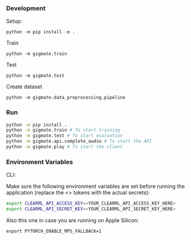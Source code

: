 ### Development

Setup:
```
python -m pip install -e .
```

Train
```
python -m gigmate.train
```

Test
```
python -m gigmate.test
```

Create dataset
```
python -m gigmate.data_preprocessing.pipeline
```


### Run

```sh
python -m pip install .
python -m gigmate.train # To start training
python -m gigmate.test # To start evaluation
python -m gigmate.api.complete_audio # To start the API
python -m gigmate.play # To start the client
```

### Environment Variables

CLI:

Make sure the following environment variables are set before running the application (replace the <> tokens with the actual secrets):

```sh
export CLEARML_API_ACCESS_KEY=<YOUR_CLEARML_API_ACCESS_KEY_HERE>
export CLEARML_API_SECRET_KEY=<YOUR_CLEARML_API_SECRET_KEY_HERE>
```

Also this one in case you are running on Apple Silicon:
```
export PYTORCH_ENABLE_MPS_FALLBACK=1
```